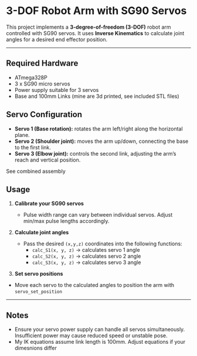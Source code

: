 # 3-DOF Robot Arm with SG90 Servos

This project implements a **3-degree-of-freedom (3-DOF)** robot arm controlled with SG90 servos.
It uses **Inverse Kinematics** to calculate joint angles for a desired end effector position.

---

## Required Hardware
- ATmega328P
- 3 x SG90 micro servos
- Power supply suitable for 3 servos
- Base and 100mm Links (mine are 3d printed, see included STL files)

## Servo Configuration

- **Servo 1 (Base rotation):** rotates the arm left/right along the horizontal plane.  
- **Servo 2 (Shoulder joint):** moves the arm up/down, connecting the base to the first link. 
- **Servo 3 (Elbow joint):** controls the second link, adjusting the arm’s reach and vertical position.  

See combined assembly

## Usage
1. **Calibrate your SG90 servos**
   - Pulse width range can vary between individual servos. Adjust min/max pulse lengths accordingly.

2. **Calculate joint angles**
   - Pass the desired `(x,y,z)` coordinates into the following functions:
     - `calc_S1(x, y, z)` → calculates servo 1 angle 
     - `calc_S2(x, y, z)` → calculates servo 2 angle  
     - `calc_S3(x, y, z)` → calculates servo 3 angle 

3. **Set servo positions**
  - Move each servo to the calculated angles to position the arm with `servo_set_position`

---

## Notes
- Ensure your servo power supply can handle all servos simultaneously. Insufficient power may cause reduced speed or unstable pose.
- My IK equations assume link length is 100mm. Adjust equations if your dimesnions differ
